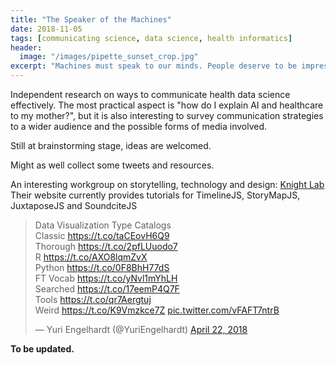 ```yaml
---
title: "The Speaker of the Machines"
date: 2018-11-05
tags: [communicating science, data science, health informatics]
header:
  image: "/images/pipette_sunset_crop.jpg"
excerpt: "Machines must speak to our minds. People deserve to be impressed."
---
```

Independent research on ways to communicate health data science effectively. The most practical aspect is "how do I explain AI and healthcare to my mother?", but it is also interesting to survey communication strategies to a wider audience and the possible forms of media involved.

Still at brainstorming stage, ideas are welcomed.

Might as well collect some tweets and resources.

An interesting workgroup on storytelling, technology and design: [Knight Lab](https://knightlab.northwestern.edu/)
Their website currently provides tutorials for TimelineJS, StoryMapJS, JuxtaposeJS and SoundciteJS

<blockquote class="twitter-tweet" data-lang="en"><p lang="en" dir="ltr">Data Visualization Type Catalogs<br>Classic <a href="https://t.co/taCEovH6Q9">https://t.co/taCEovH6Q9</a><br>Thorough <a href="https://t.co/2pfLUuodo7">https://t.co/2pfLUuodo7</a><br>R <a href="https://t.co/AXO8lqmZvX">https://t.co/AXO8lqmZvX</a><br>Python <a href="https://t.co/0F8BhH77dS">https://t.co/0F8BhH77dS</a><br>FT Vocab <a href="https://t.co/yNvl1mYhLH">https://t.co/yNvl1mYhLH</a><br>Searched <a href="https://t.co/17eemP4Q7F">https://t.co/17eemP4Q7F</a><br>Tools <a href="https://t.co/qr7Aergtuj">https://t.co/qr7Aergtuj</a><br>Weird <a href="https://t.co/K9Vmzkce7Z">https://t.co/K9Vmzkce7Z</a> <a href="https://t.co/vFAFT7ntrB">pic.twitter.com/vFAFT7ntrB</a></p>&mdash; Yuri Engelhardt (@YuriEngelhardt) <a href="https://twitter.com/YuriEngelhardt/status/988111328937238533?ref_src=twsrc%5Etfw">April 22, 2018</a></blockquote>
<script async src="https://platform.twitter.com/widgets.js" charset="utf-8"></script>


**To be updated.**
